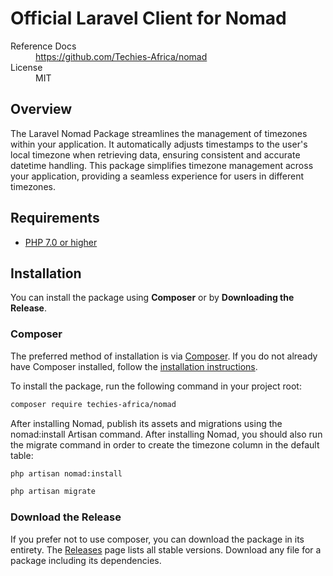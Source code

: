 # Official Laravel Client for Nomad

<dl>
  <dt>Reference Docs</dt>
  <dd><a href="https://github.com/Techies-Africa/nomad">https://github.com/Techies-Africa/nomad</a></dd>
  <dt>License</dt>
  <dd>MIT</dd>
</dl>

## Overview

The Laravel Nomad Package streamlines the management of timezones within your application. It automatically adjusts timestamps to the user's local timezone when retrieving data, ensuring consistent and accurate datetime handling. This package simplifies timezone management across your application, providing a seamless experience for users in different timezones.

## Requirements

* [PHP 7.0 or higher](https://www.php.net/)

## Installation

You can install the package using **Composer** or by **Downloading the Release**.

### Composer

The preferred method of installation is via [Composer](https://getcomposer.org/). If you do not already have Composer installed, follow the [installation instructions](https://getcomposer.org/doc/00-intro.md).

To install the package, run the following command in your project root:

```sh
composer require techies-africa/nomad
```

After installing Nomad, publish its assets and migrations using the nomad:install Artisan command. After installing Nomad, you should also run the migrate command in order to create the timezone column in the default table:

```sh
php artisan nomad:install

php artisan migrate
```

### Download the Release

If you prefer not to use composer, you can download the package in its entirety. The [Releases](https://github.com/Techies-Africa/nomad/releases) page lists all stable versions. Download any file for a package including its dependencies.
